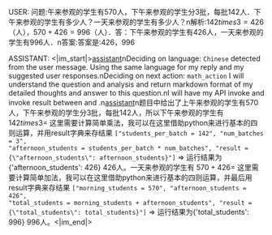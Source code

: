 USER: 问题:午来参观的学生有$570$人，下午来参观的学生分$3$批，每批$142$人．下午来参观的学生有多少人？一天来参观的学生有多少人？n解析:$142times 3=426$（人），$570+426=996$（人）．答：下午来参观的学生有$426$人，一天来参观的学生有$996$人．n答案:答案是:$426$，$996$

ASSISTANT: <|im_start|>[assistant](#inner_monologue)nDeciding on language: `Chinese` detected from the user message. Using the same language for my reply and my suggested user responses.nDeciding on next action: `math_action` I will understand the question and analysis and return markdown format of my detailed thoughts and answer to this question.nI will have my API invoke and invoke result between <thought> and </thought>.n[assistant](#math_action)n题目中给出了上午来参观的学生有570人，下午来参观的学生分3批，每批142人，所以下午来参观的学生有 $142 times 3=$ <thought>这里需要计算简单乘法，我可以在这里借助python来进行基本的四则运算，并用result字典来存结果 <code>["students_per_batch = 142", "num_batches = 3", "afternoon_students = students_per_batch * num_batches", "result = {\\"afternoon_students\\": afternoon_students}"]</code> => 运行结果为{'afternoon_students': 426}</thought> 426人。一天来参观的学生有 $570+426=$ <thought>这里需要计算简单加法，我可以在这里借助python来进行基本的四则运算，并最后用result字典来存结果 <code>["morning_students = 570", "afternoon_students = 426", "total_students = morning_students + afternoon_students", "result = {\\"total_students\\": total_students}"]</code> => 运行结果为{'total_students': 996}</thought> 996人。<|im_end|>
